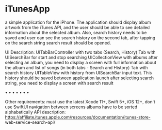 # iTunesApp

a simple application for the iPhone. The application should display album artwork from the iTunes API, and the user should be able to see detailed information about the selected album.
Also, search history needs to be saved and user can see the search history on the second tab, after tapping on the search string search result should be opened.

UI Description:
UITabBarController with two tabs (Search, History)
Tab with UISearchBar for start and stop searching
UICollectionView with albums
after selecting an album, you need to display a screen with full information about the album and list of songs (in both tabs - Search and History)
Tab with search history
UITableView with history from UISearchBar input text. This history should be saved between application launch
after selecting search string, you need to display a screen with search result

  •
• • •
• •
•
   
Other requirements:
must use the latest Xcode 11+, Swift 5+, iOS 12+, don't use SwiftUI
navigation between screens
albums have to be sorted alphabetically
API description: https://affiliate.itunes.apple.com/resources/documentation/itunes-store- web-service-search-api/
